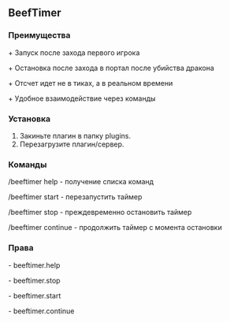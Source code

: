 BeefTimer
---
<h3>Преимущества</h3>
<p> + Запуск после захода первого игрока</p>
<p> + Остановка после захода в портал после убийства дракона</p>
<p> + Отсчет идет не в тиках, а в реальном времени</p>
<p> + Удобное взаимодействие через команды</p>

<h3>Установка</h3>

1. Закиньте плагин в папку plugins.
2. Перезагрузите плагин/сервер.

<h3>Команды</h3>
<p>/beeftimer help - получение списка команд</p>
<p>/beeftimer start - перезапустить таймер</p>
<p>/beeftimer stop - преждевременно остановить таймер</p>
<p>/beeftimer continue - продолжить таймер с момента остановки</p>

<h3>Права</h3>
<p>- beeftimer.help</p>
<p>- beeftimer.stop</p>
<p>- beeftimer.start</p>
<p>- beeftimer.continue</p>
